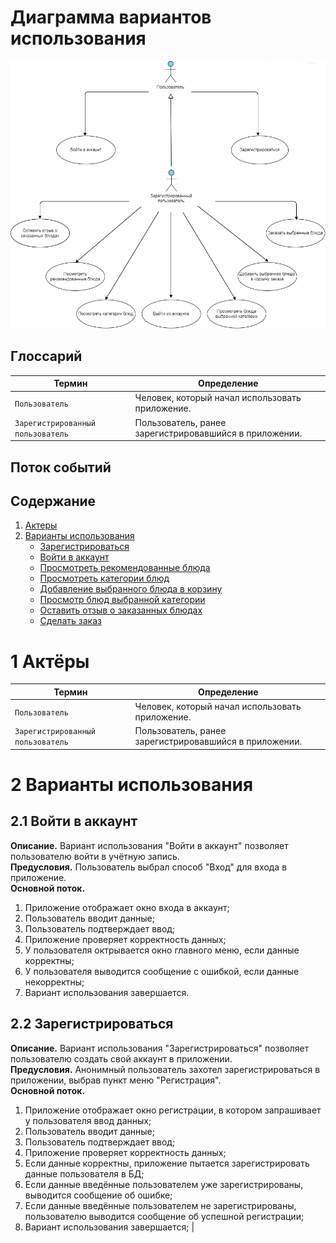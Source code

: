 # Диаграмма вариантов использования

![](./usecase/use_case.png)

## Глоссарий

| Термин                            | Определение                                            |
|-----------------------------------|--------------------------------------------------------|
| `Пользователь`                    | Человек, который начал использовать приложение.        |
| `Зарегистрированный пользователь` | Пользователь, ранее зарегистрировавшийся в приложении. |

## Поток событий

## Содержание

1. [Актеры](#actors)
2. [Варианты использования](#use_case)
   - [Зарегистрироваться](#register)
   - [Войти в аккаунт](#login)
   - [Просмотреть рекомендованные блюда](#view_recs)
   - [Просмотреть категории блюд](#view_categories)
   - [Добавление выбранного блюда в корзину](#add_to_cart)
   - [Просмотр блюд выбранной категории](#view_category_produtcs)
   - [Оставить отзыв о заказанных блюдах](#review)
   - [Сделать заказ](#order)
     <a name="actors"/>

# 1 Актёры

| Термин                            | Определение                                            |
|-----------------------------------|--------------------------------------------------------|
| `Пользователь`                    | Человек, который начал использовать приложение.        |
| `Зарегистрированный пользователь` | Пользователь, ранее зарегистрировавшийся в приложении. |

<a name="use_case"/>

# 2 Варианты использования

<a name="login"></a>

## 2.1 Войти в аккаунт

**Описание.** Вариант использования "Войти в аккаунт" позволяет пользователю войти в учётную запись.  
**Предусловия.** Пользователь выбрал способ "Вход" для входа в приложение.  
**Основной поток.**
1. Приложение отображает окно входа в аккаунт;
2. Пользователь вводит данные;
3. Пользователь подтверждает ввод;
4. Приложение проверяет корректность данных;
5. У пользователя октрывается окно главного меню, если данные корректны;
6. У пользователя выводится сообщение с ошибкой, если данные некорректны;
7. Вариант использования завершается.

<a name="register"/>

## 2.2 Зарегистрироваться

**Описание.** Вариант использования "Зарегистрироваться" позволяет пользователю создать свой аккаунт в приложении.  
**Предусловия.** Анонимный пользователь захотел зарегистрироваться в приложении, выбрав пункт меню "Регистрация".  
**Основной поток.**
1. Приложение отображает окно регистрации, в котором запрашивает у пользователя ввод данных;
2. Пользователь вводит данные;
3. Пользователь подтверждает ввод;
4. Приложение проверяет корректность данных;
5. Если данные корректны, приложение пытается зарегистрировать данные пользователя в БД;
6. Если данные введённые пользователем уже зарегистрированы, выводится сообщение об ошибке;
7. Если данные введённые пользователем не зарегистрированы, пользователю выводится сообщение об успешной регистрации;
8. Вариант использования завершается;   |